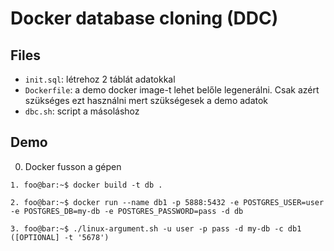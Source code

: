 # Docker database cloning (DDC)

## Files
- `init.sql`: létrehoz 2 táblát adatokkal
- `Dockerfile`: a demo docker image-t lehet belőle legenerálni. Csak azért szükséges ezt használni mert szükségesek a demo adatok
- `dbc.sh`: script a másoláshoz

## Demo
0. Docker fusson a gépen
```shell
1. foo@bar:~$ docker build -t db .
```

```shell
2. foo@bar:~$ docker run --name db1 -p 5888:5432 -e POSTGRES_USER=user -e POSTGRES_DB=my-db -e POSTGRES_PASSWORD=pass -d db
```

```shell
3. foo@bar:~$ ./linux-argument.sh -u user -p pass -d my-db -c db1 ([OPTIONAL] -t '5678')
```